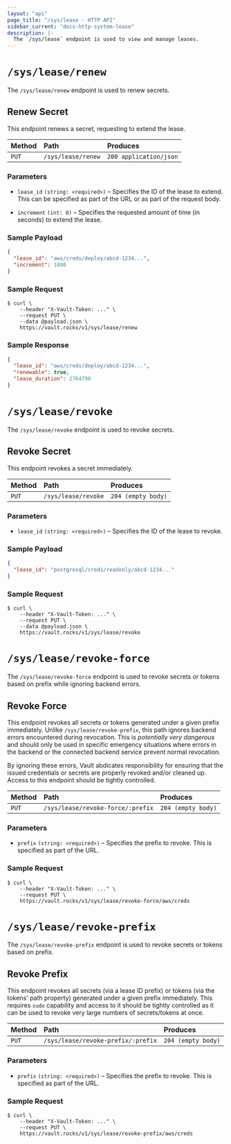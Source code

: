 ```yaml
---
layout: "api"
page_title: "/sys/lease - HTTP API"
sidebar_current: "docs-http-system-lease"
description: |-
  The `/sys/lease` endpoint is used to view and manage leases.
---
```


# `/sys/lease/renew`

The `/sys/lease/renew` endpoint is used to renew secrets.

## Renew Secret

This endpoint renews a secret, requesting to extend the lease.

| Method   | Path                         | Produces               |
| :------- | :--------------------------- | :--------------------- |
| `PUT`    | `/sys/lease/renew`           | `200 application/json` |

### Parameters

- `lease_id` `(string: <required>)` – Specifies the ID of the lease to extend.
  This can be specified as part of the URL or as part of the request body.

- `increment` `(int: 0)` – Specifies the requested amount of time (in seconds)
  to extend the lease.

### Sample Payload

```json
{
  "lease_id": "aws/creds/deploy/abcd-1234...",
  "increment": 1800
}
```

### Sample Request

```
$ curl \
    --header "X-Vault-Token: ..." \
    --request PUT \
    --data @payload.json \
    https://vault.rocks/v1/sys/lease/renew
```

### Sample Response

```json
{
  "lease_id": "aws/creds/deploy/abcd-1234...",
  "renewable": true,
  "lease_duration": 2764790
}
```

# `/sys/lease/revoke`

The `/sys/lease/revoke` endpoint is used to revoke secrets.

## Revoke Secret

This endpoint revokes a secret immediately.

| Method   | Path                         | Produces               |
| :------- | :--------------------------- | :--------------------- |
| `PUT`    | `/sys/lease/revoke`          | `204 (empty body)`     |

### Parameters

- `lease_id` `(string: <required>)` – Specifies the ID of the lease to revoke.

### Sample Payload

```json
{
  "lease_id": "postgresql/creds/readonly/abcd-1234..."
}
```

### Sample Request

```
$ curl \
    --header "X-Vault-Token: ..." \
    --request PUT \
    --data @payload.json \
    https://vault.rocks/v1/sys/lease/revoke
```

# `/sys/lease/revoke-force`

The `/sys/lease/revoke-force` endpoint is used to revoke secrets or tokens 
based on prefix while ignoring backend errors.

## Revoke Force

This endpoint revokes all secrets or tokens generated under a given prefix
immediately. Unlike `/sys/lease/revoke-prefix`, this path ignores backend errors
encountered during revocation. This is _potentially very dangerous_ and should
only be used in specific emergency situations where errors in the backend or the
connected backend service prevent normal revocation.

By ignoring these errors, Vault abdicates responsibility for ensuring that the
issued credentials or secrets are properly revoked and/or cleaned up. Access to
this endpoint should be tightly controlled.

| Method   | Path                               | Produces               |
| :------- | :--------------------------------- | :--------------------- |
| `PUT`    | `/sys/lease/revoke-force/:prefix`  | `204 (empty body)`     |

### Parameters

- `prefix` `(string: <required>)` – Specifies the prefix to revoke. This is
  specified as part of the URL.

### Sample Request

```
$ curl \
    --header "X-Vault-Token: ..." \
    --request PUT \
    https://vault.rocks/v1/sys/lease/revoke-force/aws/creds
```

# `/sys/lease/revoke-prefix`

The `/sys/lease/revoke-prefix` endpoint is used to revoke secrets or tokens based on
prefix.

## Revoke Prefix

This endpoint revokes all secrets (via a lease ID prefix) or tokens (via the
tokens' path property) generated under a given prefix immediately. This requires
`sudo` capability and access to it should be tightly controlled as it can be
used to revoke very large numbers of secrets/tokens at once.

| Method   | Path                               | Produces               |
| :------- | :--------------------------------- | :--------------------- |
| `PUT`    | `/sys/lease/revoke-prefix/:prefix` | `204 (empty body)`     |

### Parameters

- `prefix` `(string: <required>)` – Specifies the prefix to revoke. This is
  specified as part of the URL.

### Sample Request

```
$ curl \
    --header "X-Vault-Token: ..." \
    --request PUT \
    https://vault.rocks/v1/sys/lease/revoke-prefix/aws/creds
```
